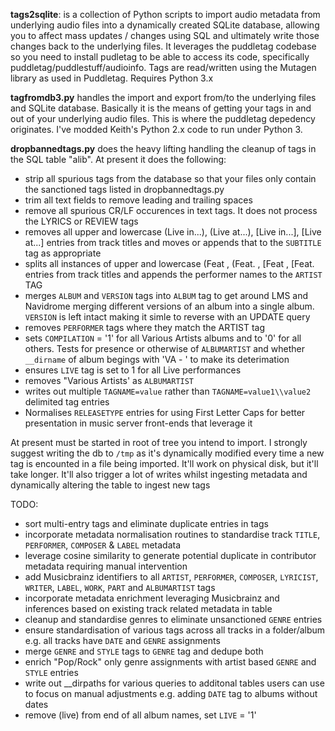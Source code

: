 **tags2sqlite**:  is a collection of Python scripts to import audio metadata from underlying audio files into a dynamically created SQLite database, allowing you to affect mass updates / changes using SQL and ultimately write those changes back to the underlying files.  It leverages the puddletag codebase so you need to install pudletag to be able to access its code, specifically puddletag/puddlestuff/audioinfo.  Tags are read/written using the Mutagen library as used in Puddletag. Requires Python 3.x



**tagfromdb3.py** handles the import and export from/to the underlying files and SQLite database.  Basically it is the means of getting your tags in and out of your underlying audio files.  This is where the puddletag depedency originates.  I've modded Keith's Python 2.x code to run under Python 3.

**dropbannedtags.py** does the heavy lifting handling the cleanup of tags in the SQL table "alib".
At present it does the following:
- strip all spurious tags from the database so that your files only contain the sanctioned tags listed in dropbannedtags.py
- trim all text fields to remove leading and trailing spaces
- remove all spurious CR/LF occurences in text tags.  It does not process the LYRICS or REVIEW tags
- removes all upper and lowercase (Live in...), (Live at...), [Live in...], [Live at...] entries from track titles and moves or appends that to the ```SUBTITLE``` tag as appropriate
- splits all instances of upper and lowercase (Feat , (Feat. , [Feat , [Feat. entries from track titles and appends the performer names to the ```ARTIST``` TAG
- merges ```ALBUM``` and ```VERSION``` tags into ```ALBUM``` tag to get around LMS and Navidrome merging different versions of an album into a single album.  ```VERSION``` is left intact making it simle to reverse with an UPDATE query
- removes ```PERFORMER``` tags where they match the ARTIST tag
- sets ```COMPILATION``` = '1' for all Various Artists albums and to '0' for all others.  Tests for presence or otherwise of ```ALBUMARTIST``` and whether ```__dirname``` of album begings with 'VA - ' to make its deterimation
- ensures ```LIVE``` tag is set to 1 for all Live performances
- removes "Various Artists' as ```ALBUMARTIST```
- writes out multiple ```TAGNAME=value``` rather than ```TAGNAME=value1\\value2 ``` delimited tag entries
- Normalises ```RELEASETYPE``` entries for using First Letter Caps for better presentation in music server front-ends that leverage it

At present must be started in root of tree you intend to import.
I strongly suggest writing the db to ```/tmp``` as it's dynamically modified every time a new tag is encounted in a file being imported.  It'll work on physical disk, but it'll take longer.  It'll also trigger a lot of writes whilst ingesting metadata and dynamically altering the table to ingest new tags

TODO:
- sort multi-entry tags and eliminate duplicate entries in tags
- incorporate metadata normalisation routines to standardise track ```TITLE```, ```PERFORMER```, ```COMPOSER``` & ```LABEL``` metadata
- leverage cosine similarity to generate potential duplicate in contributor metadata requiring manual intervention 
- add Musicbrainz identifiers to all ```ARTIST```, ```PERFORMER```, ```COMPOSER```, ```LYRICIST```, ```WRITER```, ```LABEL```, ```WORK```, ```PART``` and ```ALBUMARTIST``` tags
- incorporate metadata enrichment leveraging Musicbrainz and inferences based on existing track related metadata in table
- cleanup and standardise genres to eliminate unsanctioned ```GENRE``` entries
- ensure standardisation of various tags across all tracks in a folder/album e.g. all tracks have ```DATE``` and ```GENRE``` assignments
- merge ```GENRE``` and ```STYLE``` tags to ```GENRE``` tag and dedupe both
- enrich "Pop/Rock" only genre assignments with artist based ```GENRE``` and ```STYLE``` entries
- write out __dirpaths for various queries to additonal tables users can use to focus on manual adjustments e.g. adding ```DATE``` tag to albums without dates
- remove (live) from end of all album names, set ```LIVE``` = '1'


